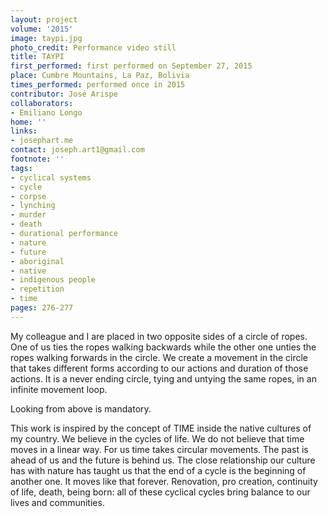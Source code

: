```yaml
---
layout: project
volume: '2015'
image: taypi.jpg
photo_credit: Performance video still
title: TAYPI
first_performed: first performed on September 27, 2015
place: Cumbre Mountains, La Paz, Bolivia
times_performed: performed once in 2015
contributor: José Arispe
collaborators:
- Emiliano Longo
home: ''
links:
- josephart.me
contact: joseph.art1@gmail.com
footnote: ''
tags:
- cyclical systems
- cycle
- corpse
- lynching
- murder
- death
- durational performance
- nature
- future
- aboriginal
- native
- indigenous people
- repetition
- time
pages: 276-277
---
```


My colleague and I are placed in two opposite sides of a circle of ropes. One of us ties the ropes walking backwards while the other one unties the ropes walking forwards in the circle. We create a movement in the circle that takes different forms according to our actions and duration of those actions. It is a never ending circle, tying and untying the same ropes, in an infinite movement loop.

Looking from above is mandatory.

This work is inspired by the concept of TIME inside the native cultures of my country. We believe in the cycles of life. We do not believe that time moves in a linear way. For us time takes circular movements. The past is ahead of us and the future is behind us. The close relationship our culture has with nature has taught us that the end of a cycle is the beginning of another one. It moves like that forever. Renovation, pro creation, continuity of life, death, being born: all of these cyclical cycles bring balance to our lives and communities.
